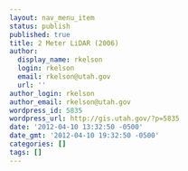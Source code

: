 ```yaml
---
layout: nav_menu_item
status: publish
published: true
title: 2 Meter LiDAR (2006)
author:
  display_name: rkelson
  login: rkelson
  email: rkelson@utah.gov
  url: ''
author_login: rkelson
author_email: rkelson@utah.gov
wordpress_id: 5835
wordpress_url: http://gis.utah.gov/?p=5835
date: '2012-04-10 13:32:50 -0500'
date_gmt: '2012-04-10 19:32:50 -0500'
categories: []
tags: []
---
```


